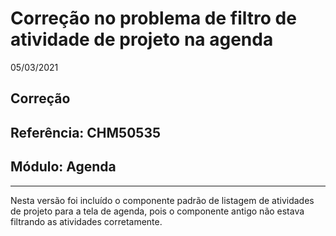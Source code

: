 # Correção no problema de filtro de atividade de projeto na agenda
05/03/2021
## Correção
## Referência: CHM50535
## Módulo: Agenda
***

Nesta versão foi incluído o componente padrão de listagem de atividades de projeto para a tela de agenda, pois o componente antigo não estava filtrando as atividades corretamente.